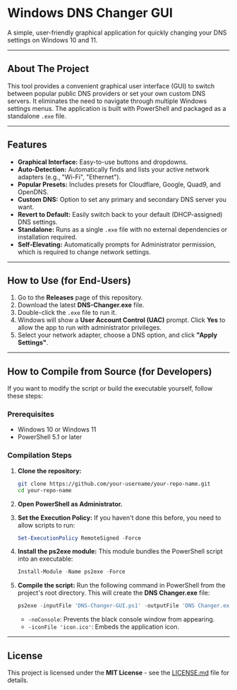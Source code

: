# Windows DNS Changer GUI

A simple, user-friendly graphical application for quickly changing your DNS settings on Windows 10 and 11.

---

## **About The Project**
This tool provides a convenient graphical user interface (GUI) to switch between popular public DNS providers or set your own custom DNS servers. It eliminates the need to navigate through multiple Windows settings menus. The application is built with PowerShell and packaged as a standalone `.exe` file.

---

## **Features**
- **Graphical Interface:** Easy-to-use buttons and dropdowns.  
- **Auto-Detection:** Automatically finds and lists your active network adapters (e.g., "Wi-Fi", "Ethernet").  
- **Popular Presets:** Includes presets for Cloudflare, Google, Quad9, and OpenDNS.  
- **Custom DNS:** Option to set any primary and secondary DNS server you want.  
- **Revert to Default:** Easily switch back to your default (DHCP-assigned) DNS settings.  
- **Standalone:** Runs as a single `.exe` file with no external dependencies or installation required.  
- **Self-Elevating:** Automatically prompts for Administrator permission, which is required to change network settings.

---

## **How to Use (for End-Users)**
1. Go to the **Releases** page of this repository.  
2. Download the latest **DNS-Changer.exe** file.  
3. Double-click the `.exe` file to run it.  
4. Windows will show a **User Account Control (UAC)** prompt. Click **Yes** to allow the app to run with administrator privileges.  
5. Select your network adapter, choose a DNS option, and click **"Apply Settings"**.

---

## **How to Compile from Source (for Developers)**

If you want to modify the script or build the executable yourself, follow these steps:

### **Prerequisites**
- Windows 10 or Windows 11  
- PowerShell 5.1 or later  

### **Compilation Steps**
1. **Clone the repository:**
   ```bash
   git clone https://github.com/your-username/your-repo-name.git
   cd your-repo-name
   ```

2. **Open PowerShell as Administrator.**

3. **Set the Execution Policy:**
   If you haven't done this before, you need to allow scripts to run:
   ```powershell
   Set-ExecutionPolicy RemoteSigned -Force
   ```

4. **Install the ps2exe module:**
   This module bundles the PowerShell script into an executable:
   ```powershell
   Install-Module -Name ps2exe -Force
   ```

5. **Compile the script:**
   Run the following command in PowerShell from the project's root directory. This will create the **DNS Changer.exe** file:
   ```powershell
   ps2exe -inputFile 'DNS-Changer-GUI.ps1' -outputFile 'DNS Changer.exe' -noConsole -iconFile 'icon.ico'
   ```
   - `-noConsole`: Prevents the black console window from appearing.  
   - `-iconFile 'icon.ico'`: Embeds the application icon.

---

## **License**
This project is licensed under the **MIT License** - see the [LICENSE.md](LICENSE.md) file for details.
